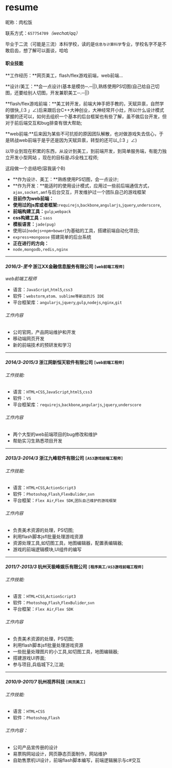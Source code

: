 # resume

昵称：肉松饭

联系方式：`657754709`*（wechat/qq）*

毕业于二流（可能是三流）本科学校，读的是`信息与计算科学`专业，学校名字不是不敢启齿，想了解可以面谈，哈哈

#### 职业技能
**工作经历：**网页美工，flash/flex游戏前端，web前端...

**设计/美工：**会一点设计(基本是模仿─.─||),熟练使用PS切图(自己给自己切图，还要给别人切图，开发兼职美工─.─||)

**flash/flex游戏前端：**美工转开发，前端大神手把手教的，天赋异禀，自然学的很快_(:3 」∠)后来跟后台C++大神创业，大神经常开小灶，所以什么设计模式掌握的还可以，如何去组织一个基本的后台框架也有些了解，虽不做后台开发，但对于前后端交互和bug排查有很大帮助;

**web前端:**后来因为某些不可抗拒的原因团队解散，也对做游戏失去信心，于是转战web前端于是乎还是因为天赋异禀，转型的还可以_(:3 」∠)

以毕业到现在积累的东西，从设计到美工，到前端开发，到简单服务端，有能力独立开发小型网站
，现在的目标是JS全栈工程师;

这段做一个总结吧(容我装个B)

- **作为设计、美工：**熟练使用PS切图，会一点设计;
- **作为开发：**能适时的使用设计模式，应用过一些前后端通信方式，`ajax,socket,amf`与后台交互，开发维护过一个团队自己的游戏框架
- **目前作为web前端：**
- **使用过的js库或者框架:**`requirejs`,`backbone`,`angularjs`,`jquery`,`underscore`,
- **前端构建工具：**`gulp`,`webpack`
- **css构建工具：**`sass`
- **模板语言：**`jade(pug)`
- 使用以(`nodejs+npm+bower`)为基础的工具，搭建前端自动化项目;
- `express+mongoose` 搭建简单的后台系统
- **正在进行的方向：**
- `node,mongodb,redis,nginx`


---

#### _2016/3-至今_ 浙江XX金融信息服务有限公司 `[web前端工程师]`
*web前端工程师* 
 
- 语言：`JavaScript`,`html5`,`css3`
- 软件：`webstorm`,`atom、sublime等新出的JS IDE`
- 平台框架库：`angularjs`,`jquery`,`gulp`,`nodejs`,`nginx`,`git`
###### 工作内容
- 公司官网，产品网站维护和开发
- 移动端网页开发
- 新的前端技术的预研发和学习

---
#### _2014/3-2015/3_ 浙江网新恒天软件有限公司 `[web前端工程师]`
###### 工作技能:
- 语言：`HTML+CSS`,`JavaScript`,`html5`,`css3`
- 软件：`VS`
- 平台框架库：`requirejs`,`backbone`,`angularjs`,`jquery`,`underscore`
###### 工作内容
- 两个大型的web前端项目的bug修改和维护
- 帮助实习生熟悉项目开发

---
#### _2013/3-2014/3_ 浙江九峰软件有限公司 `[AS3游戏前端工程师]`

###### 工作技能:

- 语言：`HTML+CSS`,`ActionScript3`
- 软件：`Photoshop`,`Flash`,`FlexBulider`,`svn`
- 平台框架：`Flex Air`,`Flex SDK`,`团队自己维护的游戏框架`

###### 工作内容
 - 负责美术资源的处理，PS切图;
 - 利用flash脚本jsfl批量处理游戏资源
 - 资源处理工具,如切图工具，地图编辑器，配置表编辑器;
 - 游戏的前端逻辑模块,UI组件的编写

---
#### _2011/7-2013/3_ 杭州天极峰娱乐有限公司 `[程序美工/AS3游戏前端工程师]`

###### 工作技能:  
- 语言：`HTML+CSS`,`ActionScript3`
- 软件：`Photoshop`,`Flash`,`FlexBulider`,`svn`
- 平台框架：`Flex Air`,`Flex SDK`

###### 工作内容

 - 负责美术资源的处理，PS切图;
 - 利用flash脚本jsfl批量处理游戏资源
 - 一些批量处理图片的小工具,如切图工具，地图编辑器;
 - 搭建游戏UI界面;
 - 参与项目,兵临城下2,江湖;

---
#### _2010/9-2011/7_ 杭州视界科技 `[网页美工]`
###### 工作技能:  
- 语言：`HTML+CSS`  
- 软件：`Photoshop`,`Flash`
###### 工作内容：

 - 公司产品宣传册的设计
 - 易票购网站设计，网页静态页面制作，网站维护   
 - 自助售票机UI设计，前端flash脚本编写，前端逻辑展示与c#交互
